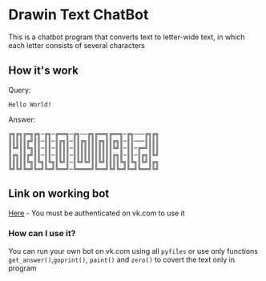 
# Drawin Text ChatBot

This is a chatbot program that converts text to letter-wide text, in which each letter consists of several characters

## How it's work

Query:

```Hello World!```

Answer:

```
╔╗╔╗╔═╗╔╗─╔╗─╔══╗─╔╗──╔╗╔══╗╔══╗─╔╗───╔╗╔╗
║║║║║╔╝║║─║║─║╔╗║─║║╔╗║║║╔╗║║╔╗║─║║───║║║║
║╚╝║║╚╗║║─║║─║║║║─║║║║║║║║║║║╚╝║─║║─╔═╝║║║
║╔╗║║╔╝║║─║║─║║║║─║║║║║║║║║║║╔╗║─║║─║╔╗║╚╝
║║║║║╚╗║╚╗║╚╗║╚╝║─║╚╝╚╝║║╚╝║║║║╚╗║╚╗║╚╝║╔╗
╚╝╚╝╚═╝╚═╝╚═╝╚══╝─╚════╝╚══╝╚╝╚═╝╚═╝╚══╝╚╝
```

## Link on working bot

[Here](https://vk.com/im?sel=-146168940) - You must be authenticated on vk.com to use it

### How can I use it?

You can run your own bot on vk.com using all ```pyfiles``` or use only functions ```get_answer()```,```goprint()```, ```paint()``` and ```zero()``` to covert the text only in program 
